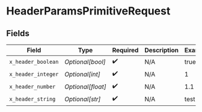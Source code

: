 # HeaderParamsPrimitiveRequest


## Fields

| Field              | Type               | Required           | Description        | Example            |
| ------------------ | ------------------ | ------------------ | ------------------ | ------------------ |
| `x_header_boolean` | *Optional[bool]*   | :heavy_check_mark: | N/A                | true               |
| `x_header_integer` | *Optional[int]*    | :heavy_check_mark: | N/A                | 1                  |
| `x_header_number`  | *Optional[float]*  | :heavy_check_mark: | N/A                | 1.1                |
| `x_header_string`  | *Optional[str]*    | :heavy_check_mark: | N/A                | test               |